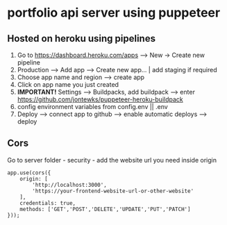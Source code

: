 # portfolio api server using puppeteer

## Hosted on heroku using pipelines

1. Go to https://dashboard.heroku.com/apps --> New -> Create new pipeline
2. Production --> Add app --> Create new app... | add staging if required
3. Choose app name and region --> create app
4. Click on app name you just created
5. **IMPORTANT!** Settings --> Buildpacks, add buildpack --> enter https://github.com/jontewks/puppeteer-heroku-buildpack
6. config environment variables from config.env || .env 
7. Deploy --> connect app to github --> enable automatic deploys --> deploy

## Cors

Go to server folder - security - add the website url you need inside origin

```
app.use(cors({
    origin: [
        'http://localhost:3000', 
        'https://your-frontend-website-url-or-other-website'
    ],
    credentials: true,
    methods: ['GET','POST','DELETE','UPDATE','PUT','PATCH']
}));
```